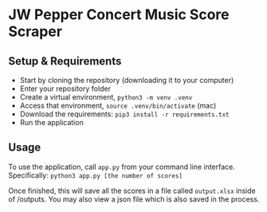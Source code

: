 # JW Pepper Concert Music Score Scraper

## Setup & Requirements
- Start by cloning the repository (downloading it to your computer)
- Enter your repository folder
- Create a virtual environment, `python3 -m venv .venv`
- Access that environment, `source .venv/bin/activate` (mac)
- Download the requirements: `pip3 install -r requirements.txt`
- Run the application

## Usage
To use the application, call `app.py` from your command line interface. Specifically:
`python3 app.py [the number of scores]`

Once finished, this will save all the scores in a file called `output.xlsx` inside of /outputs.
You may also view a json file which is also saved in the process.

